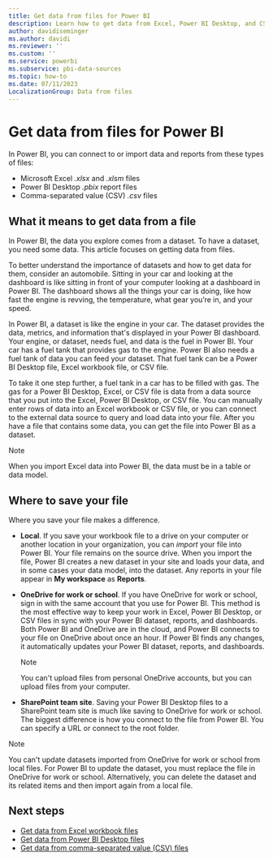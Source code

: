 ```yaml
---
title: Get data from files for Power BI
description: Learn how to get data from Excel, Power BI Desktop, and CSV files into Power BI.
author: davidiseminger
ms.author: davidi
ms.reviewer: ''
ms.custom: ''
ms.service: powerbi
ms.subservice: pbi-data-sources
ms.topic: how-to
ms.date: 07/11/2023
LocalizationGroup: Data from files
---
```


# Get data from files for Power BI

In Power BI, you can connect to or import data and reports from these types of files:

- Microsoft Excel *.xlsx* and *.xlsm* files
- Power BI Desktop *.pbix* report files
- Comma-separated value (CSV) *.csv* files

## What it means to get data from a file

In Power BI, the data you explore comes from a dataset. To have a dataset, you need some data. This article focuses on getting data from files.

To better understand the importance of datasets and how to get data for them, consider an automobile. Sitting in your car and looking at the dashboard is like sitting in front of your computer looking at a dashboard in Power BI. The dashboard shows all the things your car is doing, like how fast the engine is revving, the temperature, what gear you’re in, and your speed.

In Power BI, a dataset is like the engine in your car. The dataset provides the data, metrics, and information that's displayed in your Power BI dashboard. Your engine, or dataset, needs fuel, and data is the fuel in Power BI. Your car has a fuel tank that provides gas to the engine. Power BI also needs a fuel tank of data you can feed your dataset. That fuel tank can be a Power BI Desktop file, Excel workbook file, or CSV file.

To take it one step further, a fuel tank in a car has to be filled with gas. The gas for a Power BI Desktop, Excel, or CSV file is data from a data source that you put into the Excel, Power BI Desktop, or CSV file. You can manually enter rows of data into an Excel workbook or CSV file, or you can connect to the external data source to query and load data into your file. After you have a file that contains some data, you can get the file into Power BI as a dataset.

> [!NOTE]
> When you import Excel data into Power BI, the data must be in a table or data model.

## Where to save your file

Where you save your file makes a difference.

- **Local**. If you save your workbook file to a drive on your computer or another location in your organization, you can *import* your file into Power BI. Your file remains on the source drive. When you import the file, Power BI creates a new dataset in your site and loads your data, and in some cases your data model, into the dataset. Any reports in your file appear in **My workspace** as **Reports**.

- **OneDrive for work or school**. If you have OneDrive for work or school, sign in with the same account that you use for Power BI. This method is the most effective way to keep your work in Excel, Power BI Desktop, or CSV files in sync with your Power BI dataset, reports, and dashboards. Both Power BI and OneDrive are in the cloud, and Power BI connects to your file on OneDrive about once an hour. If Power BI finds any changes, it automatically updates your Power BI dataset, reports, and dashboards. 

  > [!NOTE]
  > You can't upload files from personal OneDrive accounts, but you can upload files from your computer.

- **SharePoint team site**. Saving your Power BI Desktop files to a SharePoint team site is much like saving to OneDrive for work or school. The biggest difference is how you connect to the file from Power BI. You can specify a URL or connect to the root folder.

> [!NOTE]
> You can't update datasets imported from OneDrive for work or school from local files. For Power BI to update the dataset, you must replace the file in OneDrive for work or school. Alternatively, you can delete the dataset and its related items and then import again from a local file.

## Next steps

- [Get data from Excel workbook files](service-excel-workbook-files.md)
- [Get data from Power BI Desktop files](service-desktop-files.md)
- [Get data from comma-separated value (CSV) files](service-comma-separated-value-files.md)
